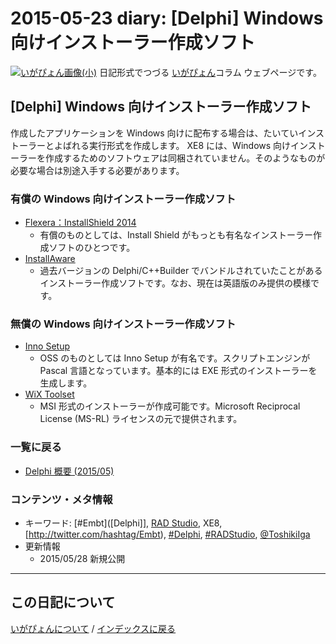 2015-05-23 diary: [Delphi] Windows 向けインストーラー作成ソフト
=====================================================================================================
[![いがぴょん画像(小)](https://igapyon.github.io/diary/images/iga200306s.jpg "いがぴょん")](https://igapyon.github.io/diary/memo/memoigapyon.html) 日記形式でつづる [いがぴょん](https://igapyon.github.io/diary/memo/memoigapyon.html)コラム ウェブページです。

## [Delphi] Windows 向けインストーラー作成ソフト

作成したアプリケーションを Windows 向けに配布する場合は、たいていインストーラーとよばれる実行形式を作成します。
XE8 には、Windows 向けインストーラーを作成するためのソフトウェアは同梱されていません。そのようなものが必要な場合は別途入手する必要があります。

### 有償の Windows 向けインストーラー作成ソフト


* [Flexera：InstallShield 2014](http://www.networld.co.jp/is/is2014/overview.htm)
  * 有償のものとしては、Install Shield がもっとも有名なインストーラー作成ソフトのひとつです。
* [InstallAware](http://www.installaware.com/)
  * 過去バージョンの Delphi/C++Builder でバンドルされていたことがあるインストーラー作成ソフトです。なお、現在は英語版のみ提供の模様です。


### 無償の Windows 向けインストーラー作成ソフト


* [Inno Setup](http://www.jrsoftware.org/isinfo.php)
  * OSS のものとしては Inno Setup が有名です。スクリプトエンジンが Pascal 言語となっています。基本的には EXE 形式のインストーラーを生成します。
* [WiX Toolset](http://wixtoolset.org/)
  * MSI 形式のインストーラーが作成可能です。Microsoft Reciprocal License (MS-RL) ライセンスの元で提供されます。



### 一覧に戻る


* [Delphi 概要 (2015/05)](https://igapyon.github.io/diary/2015/ig150511.html)



### コンテンツ・メタ情報


* キーワード: [#Embt]([Delphi]], [RAD Studio](https://www.embarcadero.com/jp/products/rad-studio), XE8, [http://twitter.com/hashtag/Embt), [#Delphi](http://twitter.com/hashtag/Delphi), [#RADStudio](http://twitter.com/hashtag/RADStudio), [@ToshikiIga](http://twitter.com/ToshikiIga)
* 更新情報
  * 2015/05/28 新規公開




----------------------------------------------------------------------------------------------------

## この日記について
[いがぴょんについて](https://igapyon.github.io/diary/memo/memoigapyon.html) / [インデックスに戻る](https://igapyon.github.io/diary/idxall.html)
